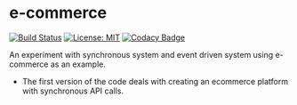 # e-commerce
[![Build Status](https://img.shields.io/endpoint.svg?url=https%3A%2F%2Factions-badge.atrox.dev%2Fpritamprasd%2Fe-commerce%2Fbadge%3Fref%3Dmaster&style=flat)](https://actions-badge.atrox.dev/pritamprasd/e-commerce/goto?ref=master)
[![License: MIT](https://img.shields.io/badge/License-MIT-green.svg)](https://opensource.org/licenses/MIT)
[![Codacy Badge](https://api.codacy.com/project/badge/Grade/c311e7c484194e1f84691952e9a2c9c3)](https://www.codacy.com/manual/pritam.prasd/e-commerce?utm_source=github.com&amp;utm_medium=referral&amp;utm_content=pritamprasd/e-commerce&amp;utm_campaign=Badge_Grade)


An experiment with synchronous system and event driven system using e-commerce as an example.
- The first version of the code deals with creating an ecommerce platform with synchronous API calls.
